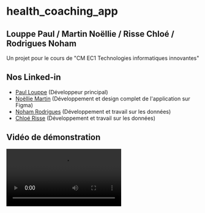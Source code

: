 # health_coaching_app
## Louppe Paul / Martin Noëllie / Risse Chloé / Rodrigues Noham 
Un projet pour le cours de "CM EC1 Technologies informatiques innovantes"

## Nos Linked-in
- [Paul Louppe](https://www.linkedin.com/in/paul-louppe/) (Développeur principal)
- [Noëllie Martin](https://www.linkedin.com/in/no%C3%ABllie-martin/) (Développement et design complet de l'application sur Figma)
- [Noham Rodrigues](https://www.linkedin.com/in/noham-rodrigues/) (Développement et travail sur les données)
- [Chloé Risse](https://www.linkedin.com/in/chloe-risse/) (Développement et travail sur les données)

## Vidéo de démonstration
<video src="demo.mov" controls>
  Désolé, votre navigateur ne prend pas en charge les vidéos intégrées.
</video>
